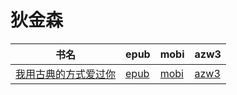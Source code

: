 # 狄金森

| 书名 | epub | mobi | azw3 |
| --- | --- | --- | --- |
| [我用古典的方式爱过你](http://ct.dalanmei.com/f/31084289-572014617-af6f10) | [epub](http://ct.dalanmei.com/f/31084289-572014617-af6f10) | [mobi](http://ct.dalanmei.com/f/31084289-571563194-4faff2) | [azw3](http://ct.dalanmei.com/f/31084289-571911241-1e58ea) |
